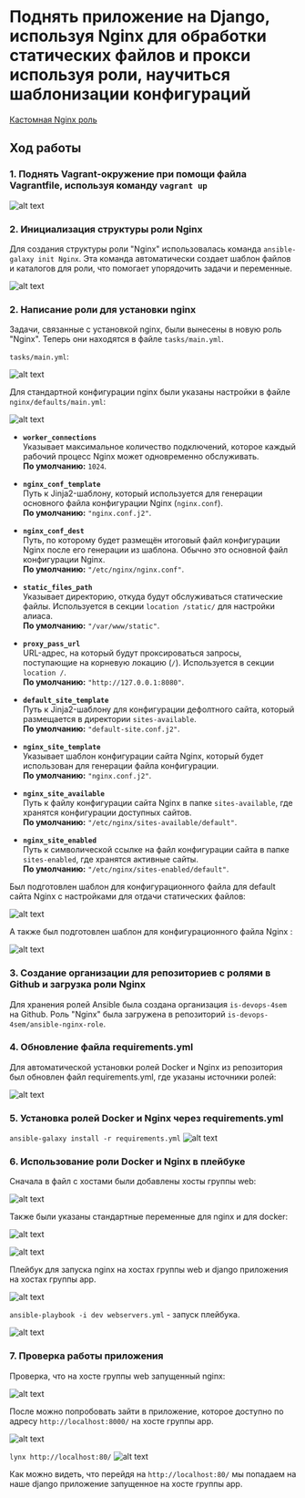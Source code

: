 # Поднять приложение на Django, используя Nginx для обработки статических файлов и прокси используя роли, научиться шаблонизации конфигураций
[Кастомная Nginx роль](https://github.com/is-devops-4sem/ansible-nginx-role/tree/master)

## Ход работы

### 1. Поднять Vagrant-окружение при помощи файла Vagrantfile, используя команду `vagrant up`
![alt text](screenshots/1.png)

### 2. Инициализация структуры роли Nginx
Для создания структуры роли "Nginx" использовалась команда `ansible-galaxy init Nginx`. Эта команда автоматически создает шаблон файлов и каталогов для роли, что помогает упорядочить задачи и переменные.

![alt text](screenshots/2.png)

### 2. Написание роли для установки nginx
Задачи, связанные с установкой nginx, были вынесены в новую роль "Nginx". Теперь они находятся в файле `tasks/main.yml`.

`tasks/main.yml`:

![alt text](screenshots/3.png)

Для стандартной конфигурации nginx были указаны настройки в файле `nginx/defaults/main.yml`:

![alt text](screenshots/4.png)

- **`worker_connections`**  
  Указывает максимальное количество подключений, которое каждый рабочий процесс Nginx может одновременно обслуживать.  
  **По умолчанию:** `1024`.

- **`nginx_conf_template`**  
  Путь к Jinja2-шаблону, который используется для генерации основного файла конфигурации Nginx (`nginx.conf`).  
  **По умолчанию:** `"nginx.conf.j2"`.

- **`nginx_conf_dest`**  
  Путь, по которому будет размещён итоговый файл конфигурации Nginx после его генерации из шаблона. Обычно это основной файл конфигурации Nginx.  
  **По умолчанию:** `"/etc/nginx/nginx.conf"`.

- **`static_files_path`**  
  Указывает директорию, откуда будут обслуживаться статические файлы. Используется в секции `location /static/` для настройки алиаса.  
  **По умолчанию:** `"/var/www/static"`.

- **`proxy_pass_url`**  
  URL-адрес, на который будут проксироваться запросы, поступающие на корневую локацию (`/`). Используется в секции `location /`.  
  **По умолчанию:** `"http://127.0.0.1:8080"`.

- **`default_site_template`**  
  Путь к Jinja2-шаблону для конфигурации дефолтного сайта, который размещается в директории `sites-available`.  
  **По умолчанию:** `"default-site.conf.j2"`.

- **`nginx_site_template`**  
  Указывает шаблон конфигурации сайта Nginx, который будет использован для генерации файла конфигурации.  
  **По умолчанию:** `"nginx.conf.j2"`.

- **`nginx_site_available`**  
  Путь к файлу конфигурации сайта Nginx в папке `sites-available`, где хранятся конфигурации доступных сайтов.  
  **По умолчанию:** `"/etc/nginx/sites-available/default"`.

- **`nginx_site_enabled`**  
  Путь к символической ссылке на файл конфигурации сайта в папке `sites-enabled`, где хранятся активные сайты.  
  **По умолчанию:** `"/etc/nginx/sites-enabled/default"`.


Был подготовлен шаблон для конфигурационного файла для default сайта Nginx с настройками для отдачи статических файлов:

![alt text](screenshots/7.png)

А также был подготовлен шаблон для конфигурационного файла Nginx :

![alt text](screenshots/5.png)

### 3. Создание организации для репозиториев с ролями в Github и загрузка роли Nginx
Для хранения ролей Ansible была создана организация `is-devops-4sem` на Github. Роль "Nginx" была загружена в репозиторий `is-devops-4sem/ansible-nginx-role`.


### 4. Обновление файла requirements.yml
Для автоматической установки ролей Docker и Nginx из репозитория был обновлен файл requirements.yml, где указаны источники ролей:

![alt text](screenshots/6.png)

### 5. Установка ролей Docker и Nginx через requirements.yml
`ansible-galaxy install -r requirements.yml`
![alt text](screenshots/13.png)


### 6. Использование роли Docker и Nginx в плейбуке

Сначала в файл с хостами были добавлены хосты группы web:

![alt text](screenshots/9.png)

Также были указаны стандартные переменные для nginx и для docker:

![alt text](screenshots/10.png)

![alt text](screenshots/11.png)


Плейбук для запуска nginx на хостах группы web и django приложения на хостах группы app. 

![alt text](screenshots/12.png)

`ansible-playbook -i dev webservers.yml` - запуск плейбука.

![alt text](screenshots/14.png)

### 7. Проверка работы приложения

Проверка, что на хосте группы web запущенный nginx:

![alt text](screenshots/15.png)

После можно попробовать зайти в приложение, которое доступно по адресу `http://localhost:8000/` на хосте группы app.

![alt text](screenshots/16.png)


`lynx http://localhost:80/`
![alt text](screenshots/17.png)

Как можно видеть, что перейдя на `http://localhost:80/` мы попадаем на наше django приложение запущенное на хосте группы app.